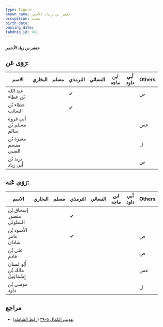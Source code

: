 ```yaml
---
type: figure
known_name: جعفر بن زياد الأحمر
occupation: محدث
birth_date:
passing_date:
tahdhib_id: 941
---
```

##### جعفر بن زياد الأحمر

## رَوَى عَن:
| الاسم                  | البخاري | مسلم | الترمذي | النسائي | ابن ماجه | أبي داود | Others |
| ---------------------- | ------- | ---- | ------- | ------- | -------- | -------- | ------ |
| عبد الله بْن عطاء      |         |      | ✔       |         |          |          | ص      |
| عطاء بْن السائب        |         |      | ✔       |         |          |          |        |
| أبي فروة مسلم بْن سالم |         |      |         |         |          |          | عس     |
| مغيرة بْن مقسم الضبي   |         |      |         |         |          |          | ل      |
| يزيد بْن أَبي زياد     |         |      |         |         |          |          | ص      |
## رَوَى عَنه:
| الاسم                            | البخاري | مسلم | الترمذي | النسائي | ابن ماجه | أبي داود | Others |
| -------------------------------- | ------- | ---- | ------- | ------- | -------- | -------- | ------ |
| إسحاق بْن منصور السلولي          |         |      | ✔       |         |          |          |        |
| الأسود بْن عامر شاذان            |         |      | ✔       |         |          |          | ص      |
| علي بْن قادم                     |         |      |         |         |          |          | ص      |
| أَبُو غسان مالك بْن إِسْمَاعِيلَ |         |      |         |         |          |          | عس     |
| موسى بْن داود                    |         |      |         |         |          |          | ل      |
## مراجع
- [تهذيب الكمال ٥-٣٩](obsidian://open?vault=Tahdhib-al-Kamal&file=Figures/٩٤١-جعفر%20بن%20زياد%20الأحمر) ([رابط الشاملة](https://shamela.ws/book/3722/2117))